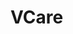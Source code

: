 # VCare

<!-- V-Care is a web development project created with the aim to spread awareness amongst the youth of India, about the prevalence of anxiety and depression in society. The project aims to inform people about the symptoms, causes, and effects of these mental health disorders and to provide resources and support for those who may be struggling.

The website includes informative articles and resources about mental health, including tips for managing anxiety and depression, coping strategies, and information about different types of therapy and treatment options. Additionally, the site features a community forum where people can connect with others who are going through similar struggles, share their experiences, and find support.

The V-Care team believes that by creating a safe and supportive space for people to talk about their mental health, we can reduce the stigma surrounding these issues and help more people get the help they need. The project is a testament to the power of youth-led initiatives and the importance of addressing mental health in our communities.

The website is designed to be user-friendly and accessible, with a clean and modern design that makes it easy to navigate and find the information you need. Whether you're looking for help for yourself or a loved one, or just want to learn more about mental health, V-Care is a valuable resource for anyone who cares about mental health and wellness. -->